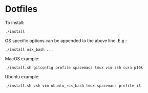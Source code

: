# Dotfiles

To install:

```
./install
```

OS specific options can be appended to the above line. E.g.:

```
./install osx_bash ...
```

MacOS example:

```
./install.sh gitconfig profile spacemacs tmux vim zsh cura p10k
```

Ubuntu example:

```
./install.sh zsh vim ubuntu_ros_bash tmux spacemacs profile i3
```
